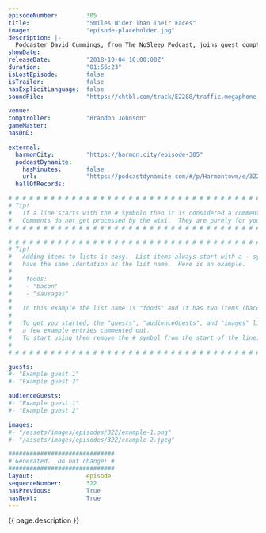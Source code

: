 ```yaml
---
episodeNumber:        305
title:                "Smiles Wider Than Their Faces"
image:                "episode-placeholder.jpg"
description: |-
  Podcaster David Cummings, from The NoSleep Podcast, joins guest comptroller Brandon Johnson for a spooky evening of horror stories, cuckoo clocks and wholesome Canadian terror. Featuring Dan Harmon, Brandon Johnson, Spencer Crittenden, and David Cummings.
showDate:             
releaseDate:          "2018-10-04 10:00:00Z"
duration:             "01:56:23"
isLostEpisode:        false
isTrailer:            false
hasExplicitLanguage:  false
soundFile:            "https://chtbl.com/track/E2288/traffic.megaphone.fm/STA5666200554.mp3?updated=1596580121"

venue:                
comptroller:          "Brandon Johnson"
gameMaster:           
hasDnD:               

external:
  harmonCity:         "https://harmon.city/episode-305"
  podcastDynamite:
    hasMinutes:       false
    url:              "https://podcastdynamite.com/#/p/Harmontown/e/322/305"
  hallOfRecords:      

# # # # # # # # # # # # # # # # # # # # # # # # # # # # # # # # # # # # # # # # # # # # #
# Tip!
#   If a line starts with the # symbold then it is considered a comment.
#   Comments do not get processed by the wiki.  They are purely for your information.
# # # # # # # # # # # # # # # # # # # # # # # # # # # # # # # # # # # # # # # # # # # # #

# # # # # # # # # # # # # # # # # # # # # # # # # # # # # # # # # # # # # # # # # # # # #
# Tip!
#   Adding items to lists is easy.  List items always start with a - symbol and have
#   have the same identation as the list name.  Here is an example.
#
#    foods:
#    - "bacon"
#    - "sausages"
#
#   In this example the list name is "foods" and it has two items (bacon, and sausages).
#
#   To get you started, the "guests", "audienceGuests", and "images" lists below have
#   a few example entries commented out.
#   To start using them remove the # symbol from the start of the line.
#
# # # # # # # # # # # # # # # # # # # # # # # # # # # # # # # # # # # # # # # # # # # # #

guests:
#- "Example guest 1"
#- "Example guest 2"

audienceGuests:
#- "Example guest 1"
#- "Example guest 2"

images:
#- "/assets/images/episodes/322/example-1.png"
#- "/assets/images/episodes/322/example-2.jpeg"

##############################
# Generated.  Do not change! #
##############################
layout:               episode
sequenceNumber:       322
hasPrevious:          True
hasNext:              True
---
```


<!-- The episode description will be rendered here -->
{{ page.description }}

<!-- Add your content BELOW here -->
<!-- vvvvvvvvvvvvvvvvvvvvvvvvvvv -->




<!-- ^^^^^^^^^^^^^^^^^^^^^^^^^^^ -->
<!-- Add your content ABOVE here -->

<!-- The episode gallery will be rendered here -->